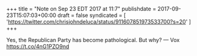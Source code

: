+++
title = "Note on Sep 23 EDT 2017 at 11:7"
publishdate = 2017-09-23T15:07:03+00:00
draft = false
syndicated = [ 'https://twitter.com/chrisjohndeluca/status/911607851973533700?s=20' ]
+++

Yes, the Republican Party has become pathological. But why? — Vox https://t.co/4nG1PZO9nd
